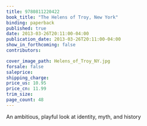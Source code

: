 ```yaml
---
title: 9780811220422
book_title: "The Helens of Troy, New York"
binding: paperback
published: true
date: 2013-03-26T20:11:00-04:00
publication_date: 2013-03-26T20:11:00-04:00
show_in_forthcoming: false
contributors:

cover_image_path: Helens_of_Troy_NY.jpg
forsale: false
saleprice:
shipping_charge:
price_us: 10.95
price_cn: 11.99
trim_size:
page_count: 48
---
```

An ambitious, playful look at identity, myth, and history

